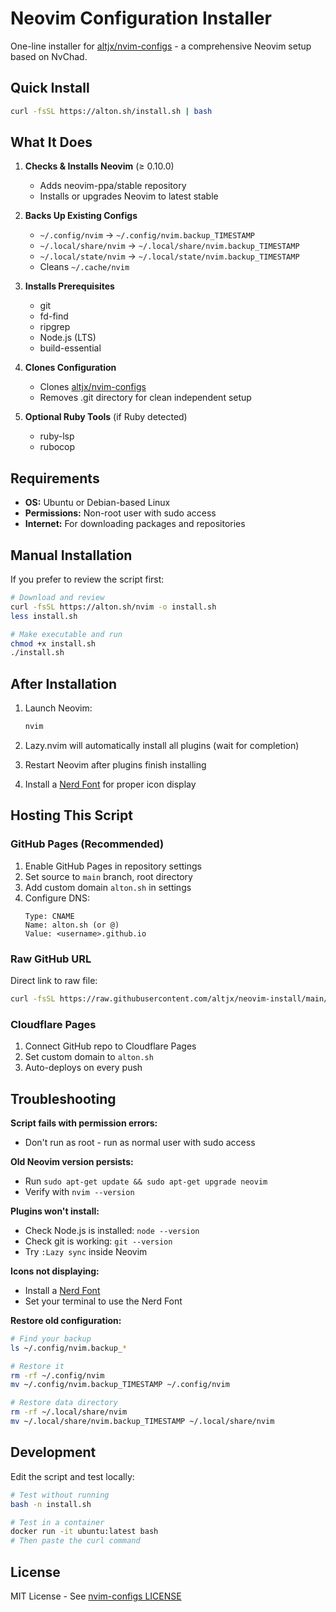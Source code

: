 # Neovim Configuration Installer

One-line installer for [altjx/nvim-configs](https://github.com/altjx/nvim-configs) - a comprehensive Neovim setup based on NvChad.

## Quick Install

```bash
curl -fsSL https://alton.sh/install.sh | bash
```

## What It Does

1. **Checks & Installs Neovim** (≥ 0.10.0)
   - Adds neovim-ppa/stable repository
   - Installs or upgrades Neovim to latest stable

2. **Backs Up Existing Configs**
   - `~/.config/nvim` → `~/.config/nvim.backup_TIMESTAMP`
   - `~/.local/share/nvim` → `~/.local/share/nvim.backup_TIMESTAMP`
   - `~/.local/state/nvim` → `~/.local/state/nvim.backup_TIMESTAMP`
   - Cleans `~/.cache/nvim`

3. **Installs Prerequisites**
   - git
   - fd-find
   - ripgrep
   - Node.js (LTS)
   - build-essential

4. **Clones Configuration**
   - Clones [altjx/nvim-configs](https://github.com/altjx/nvim-configs)
   - Removes .git directory for clean independent setup

5. **Optional Ruby Tools** (if Ruby detected)
   - ruby-lsp
   - rubocop

## Requirements

- **OS:** Ubuntu or Debian-based Linux
- **Permissions:** Non-root user with sudo access
- **Internet:** For downloading packages and repositories

## Manual Installation

If you prefer to review the script first:

```bash
# Download and review
curl -fsSL https://alton.sh/nvim -o install.sh
less install.sh

# Make executable and run
chmod +x install.sh
./install.sh
```

## After Installation

1. Launch Neovim:
   ```bash
   nvim
   ```

2. Lazy.nvim will automatically install all plugins (wait for completion)

3. Restart Neovim after plugins finish installing

4. Install a [Nerd Font](https://www.nerdfonts.com/) for proper icon display

## Hosting This Script

### GitHub Pages (Recommended)

1. Enable GitHub Pages in repository settings
2. Set source to `main` branch, root directory
3. Add custom domain `alton.sh` in settings
4. Configure DNS:
   ```
   Type: CNAME
   Name: alton.sh (or @)
   Value: <username>.github.io
   ```

### Raw GitHub URL

Direct link to raw file:
```bash
curl -fsSL https://raw.githubusercontent.com/altjx/neovim-install/main/install.sh | bash
```

### Cloudflare Pages

1. Connect GitHub repo to Cloudflare Pages
2. Set custom domain to `alton.sh`
3. Auto-deploys on every push

## Troubleshooting

**Script fails with permission errors:**
- Don't run as root - run as normal user with sudo access

**Old Neovim version persists:**
- Run `sudo apt-get update && sudo apt-get upgrade neovim`
- Verify with `nvim --version`

**Plugins won't install:**
- Check Node.js is installed: `node --version`
- Check git is working: `git --version`
- Try `:Lazy sync` inside Neovim

**Icons not displaying:**
- Install a [Nerd Font](https://www.nerdfonts.com/)
- Set your terminal to use the Nerd Font

**Restore old configuration:**
```bash
# Find your backup
ls ~/.config/nvim.backup_*

# Restore it
rm -rf ~/.config/nvim
mv ~/.config/nvim.backup_TIMESTAMP ~/.config/nvim

# Restore data directory
rm -rf ~/.local/share/nvim
mv ~/.local/share/nvim.backup_TIMESTAMP ~/.local/share/nvim
```

## Development

Edit the script and test locally:

```bash
# Test without running
bash -n install.sh

# Test in a container
docker run -it ubuntu:latest bash
# Then paste the curl command
```

## License

MIT License - See [nvim-configs LICENSE](https://github.com/altjx/nvim-configs/blob/main/LICENSE)
